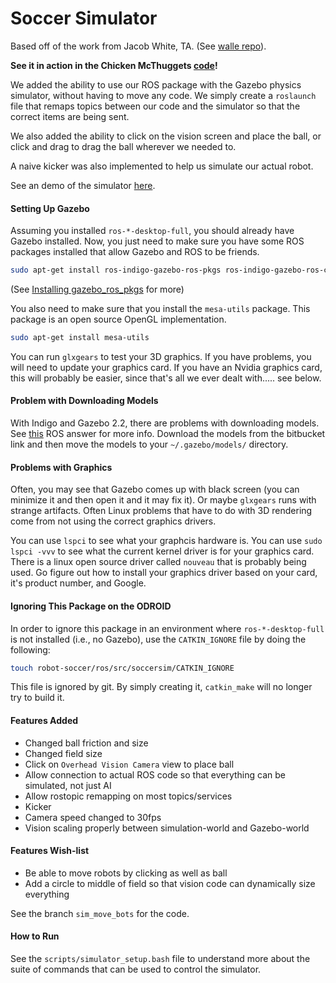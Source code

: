 Soccer Simulator
================

Based off of the work from Jacob White, TA. (See [walle repo](https://github.com/embeddedprogrammer/soccer/tree/gazebo)).

**See it in action in the Chicken McThuggets [code](https://github.com/zamora18/robot-soccer/tree/develop/ros/src/soccersim)!**

We added the ability to use our ROS package with the Gazebo physics simulator, without having to move any code. We simply create a `roslaunch` file that remaps topics between our code and the simulator so that the correct items are being sent.

We also added the ability to click on the vision screen and place the ball, or click and drag to drag the ball wherever we needed to.

A naive kicker was also implemented to help us simulate our actual robot.

See an demo of the simulator [here](https://youtu.be/bMZNFNGh_Pk).

#### Setting Up Gazebo ####

Assuming you installed `ros-*-desktop-full`, you should already have Gazebo installed. Now, you just need to make sure you have some ROS packages installed that allow Gazebo and ROS to be friends.

```bash
sudo apt-get install ros-indigo-gazebo-ros-pkgs ros-indigo-gazebo-ros-control
```
(See [Installing gazebo_ros_pkgs](http://gazebosim.org/tutorials?tut=ros_installing) for more)

You also need to make sure that you install the `mesa-utils` package. This package is an open source OpenGL implementation.

```bash
sudo apt-get install mesa-utils
```

You can run `glxgears` to test your 3D graphics. If you have problems, you will need to update your graphics card. If you have an Nvidia graphics card, this will probably be easier, since that's all we ever dealt with..... see below.

#### Problem with Downloading Models ####

With Indigo and Gazebo 2.2, there are problems with downloading models. See [this](http://answers.ros.org/question/199401/problem-with-indigo-and-gazebo-22/?answer=199475#post-id-199475) ROS answer for more info. Download the models from the bitbucket link and then move the models to your `~/.gazebo/models/` directory.

#### Problems with Graphics ####

Often, you may see that Gazebo comes up with black screen (you can minimize it and then open it and it may fix it). Or maybe `glxgears` runs with strange artifacts. Often Linux problems that have to do with 3D rendering come from not using the correct graphics drivers.

You can use `lspci` to see what your graphcis hardware is. You can use `sudo lspci -vvv` to see what the current kernel driver is for your graphics card. There is a linux open source driver called `nouveau` that is probably being used. Go figure out how to install your graphics driver based on your card, it's product number, and Google.

#### Ignoring This Package on the ODROID ####

In order to ignore this package in an environment where `ros-*-desktop-full` is not installed (i.e., no Gazebo), use the `CATKIN_IGNORE` file by doing the following:

```bash
touch robot-soccer/ros/src/soccersim/CATKIN_IGNORE
```

This file is ignored by git. By simply creating it, `catkin_make` will no longer try to build it.

#### Features Added ####

- Changed ball friction and size
- Changed field size
- Click on `Overhead Vision Camera` view to place ball
- Allow connection to actual ROS code so that everything can be simulated, not just AI
- Allow rostopic remapping on most topics/services
- Kicker
- Camera speed changed to 30fps
- Vision scaling properly between simulation-world and Gazebo-world

#### Features Wish-list ####

- Be able to move robots by clicking as well as ball
- Add a circle to middle of field so that vision code can dynamically size everything

See the branch `sim_move_bots` for the code.

#### How to Run ####

See the `scripts/simulator_setup.bash` file to understand more about the suite of commands that can be used to control the simulator.
